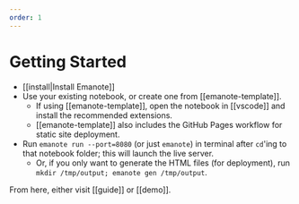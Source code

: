 ```yaml
---
order: 1
---
```


# Getting Started

- [[install|Install Emanote]]
- Use your existing notebook, or create one from [[emanote-template]].
  - If using [[emanote-template]], open the notebook in [[vscode]] and install the recommended extensions.
  - [[emanote-template]] also includes the GitHub Pages workflow for static site deployment.
- Run `emanote run --port=8080` (or just `emanote`) in terminal after `cd`'ing to that notebook folder; this will launch the live server.
  - Or, if you only want to generate the HTML files (for deployment), run `mkdir /tmp/output; emanote gen /tmp/output`.

From here, either visit [[guide]] or [[demo]].